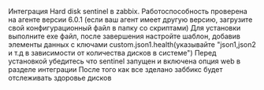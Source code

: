 Интеграция Hard disk sentinel в zabbix.
Работоспособность проверена на агенте версии 6.0.1
(если ваш агент имеет другую версию, загрузите свой конфигурационный файл в папку со скриптами)
Для установки выполните exe файл, после завершения настройте шаблон, добавив элементы данных с ключами custom.json1.health(указывайте "json1,json2 и т.д в зависимости от количества 
дисков в системе")
Перед установкой убедитесь что sentinel запущен и включена опция web в разделе интеграции
После того как все зделано заббикс будет отслеживать здоровье дисков

